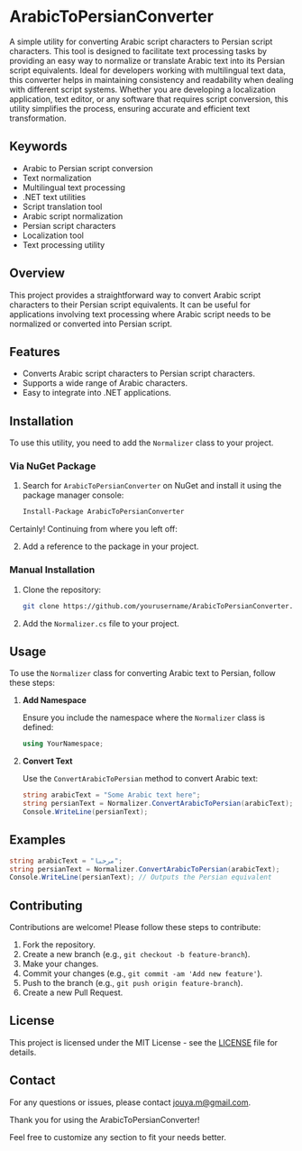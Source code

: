 # ArabicToPersianConverter

A simple utility for converting Arabic script characters to Persian script characters. This tool is designed to facilitate text processing tasks by providing an easy way to normalize or translate Arabic text into its Persian script equivalents. Ideal for developers working with multilingual text data, this converter helps in maintaining consistency and readability when dealing with different script systems. Whether you are developing a localization application, text editor, or any software that requires script conversion, this utility simplifies the process, ensuring accurate and efficient text transformation.

## Keywords

- Arabic to Persian script conversion
- Text normalization
- Multilingual text processing
- .NET text utilities
- Script translation tool
- Arabic script normalization
- Persian script characters
- Localization tool
- Text processing utility

## Overview

This project provides a straightforward way to convert Arabic script characters to their Persian script equivalents. It can be useful for applications involving text processing where Arabic script needs to be normalized or converted into Persian script.

## Features

- Converts Arabic script characters to Persian script characters.
- Supports a wide range of Arabic characters.
- Easy to integrate into .NET applications.

## Installation

To use this utility, you need to add the `Normalizer` class to your project. 

### Via NuGet Package  

1. Search for `ArabicToPersianConverter` on NuGet and install it using the package manager console:

   ```bash
   Install-Package ArabicToPersianConverter
Certainly! Continuing from where you left off:

2. Add a reference to the package in your project.

### Manual Installation

1. Clone the repository:

   ```bash
   git clone https://github.com/yourusername/ArabicToPersianConverter.git
   ```

2. Add the `Normalizer.cs` file to your project.

## Usage

To use the `Normalizer` class for converting Arabic text to Persian, follow these steps:

1. **Add Namespace**

   Ensure you include the namespace where the `Normalizer` class is defined:

   ```csharp
   using YourNamespace;
   ```

2. **Convert Text**

   Use the `ConvertArabicToPersian` method to convert Arabic text:

   ```csharp
   string arabicText = "Some Arabic text here";
   string persianText = Normalizer.ConvertArabicToPersian(arabicText);
   Console.WriteLine(persianText);
   ```

## Examples

```csharp
string arabicText = "مرحبا";
string persianText = Normalizer.ConvertArabicToPersian(arabicText);
Console.WriteLine(persianText); // Outputs the Persian equivalent
```

## Contributing

Contributions are welcome! Please follow these steps to contribute:

1. Fork the repository.
2. Create a new branch (e.g., `git checkout -b feature-branch`).
3. Make your changes.
4. Commit your changes (e.g., `git commit -am 'Add new feature'`).
5. Push to the branch (e.g., `git push origin feature-branch`).
6. Create a new Pull Request.

## License

This project is licensed under the MIT License - see the [LICENSE](LICENSE) file for details.

## Contact

For any questions or issues, please contact [jouya.m@gmail.com](mailto:jouya.m@gmail.com).

Thank you for using the ArabicToPersianConverter!

Feel free to customize any section to fit your needs better.

